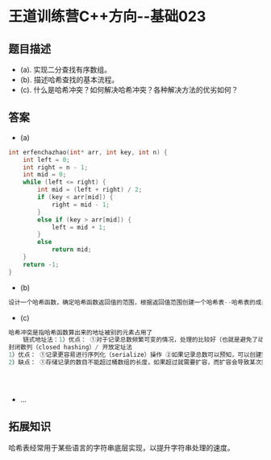 # 王道训练营C++方向--基础023

## 题目描述

- (a). 实现二分查找有序数组。
- (b). 描述哈希查找的基本流程。
- (c). 什么是哈希冲突？如何解决哈希冲突？各种解决方法的优劣如何？

## 答案

- (a)

```c
int erfenchazhao(int* arr, int key, int n) {
	int left = 0;
	int right = n - 1;
	int mid = 0;
	while (left <= right) {
		int mid = (left + right) / 2;
		if (key < arr[mid]) {
			right = mid - 1;
		}
		else if (key > arr[mid]) {
			left = mid + 1;
		}
		else
			return mid;
	}
	return -1;
}
```

- (b)

```c
设计一个哈希函数，确定哈希函数返回值的范围，根据返回值范围创建一个哈希表--哈希表的成员的类型是查找想要得到的信息，将数据插入到哈希表当中，先计算哈希值，把哈希值作为哈希表的下标，将信息插入到哈希表中
```

- (c)

```c
哈希冲突是指哈希函数算出来的地址被别的元素占用了
    链式地址法：1）优点： ①对于记录总数频繁可变的情况，处理的比较好（也就是避免了动态调整的开销） ②由于记录存储在结点中，而结点是动态分配，不会造成内存的浪费，所以尤其适合那种记录本身尺寸很大的情况，因为此时指针的开销可以忽略不计了 ③删除记录时，比较方便，直接通过指针操作即可缺点： ①存储的记录是随机分布在内存中的，这样在查询记录时，相比结构紧凑的数据类型（比如数组），哈希表的跳转访问会带来额外的时间开销如果所有的 key-value 对是可以提前预知，并之后不会发生变化时（即不允许插入和删除），可以人为创建一个不会产生冲突的完美哈希函数，此时封闭散列的性能将远高于开放散列由于使用指针，记录不容易进行序列化操作。
封闭散列（closed hashing）/ 开放定址法
1）优点： ①记录更容易进行序列化（serialize）操作 ②如果记录总数可以预知，可以创建完美哈希函数，此时处理数据的效率是非常高的
2）缺点： ①存储记录的数目不能超过桶数组的长度，如果超过就需要扩容，而扩容会导致某次操作的时间成本飙升，这在实时或者交互式应用中可能会是一个严重的缺陷 ②使用探测序列，有可能其计算的时间成本过高，导致哈希表的处理性能降低 ③由于记录是存放在桶数组中的，而桶数组必然存在空槽，所以当记录本身尺寸（size）很大并且记录总数规模很大时，空槽占用的空间会导致明显的内存浪费 ④删除记录时，比较麻烦。比如需要删除记录a，记录b是在a之后插入桶数组的，但是和记录a有冲突，是通过探测序列再次跳转找到的地址，所以如果直接删除a，a的位置变为空槽，而空槽是查询记录失败的终止条件，这样会导致记录b在a的位置重新插入数据前不可见，所以不能直接删除a，而是设置删除标记。这就需要额外的空间和操作。


 
```

- ...

## 拓展知识

哈希表经常用于某些语言的字符串底层实现，以提升字符串处理的速度。